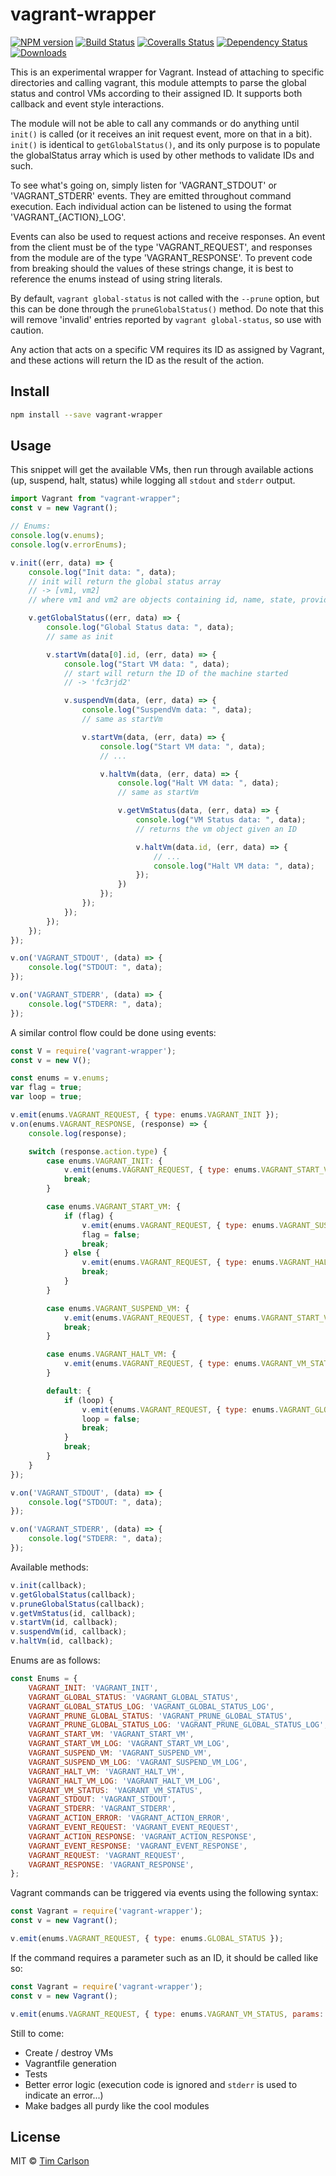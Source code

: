 # vagrant-wrapper

[![NPM version][npm-image]][npm-url]
[![Build Status][travis-image]][travis-url]
[![Coveralls Status][coveralls-image]][coveralls-url]
[![Dependency Status][depstat-image]][depstat-url]
[![Downloads][download-badge]][npm-url]

>

This is an experimental wrapper for Vagrant. Instead of attaching to specific directories and calling vagrant, this module attempts to parse the global status and control VMs according to their assigned ID. It supports both callback and event style interactions.

The module will not be able to call any commands or do anything until `init()` is called (or it receives an init request event, more on that in a bit). `init()` is identical to `getGlobalStatus()`, and its only purpose is to populate the globalStatus array which is used by other methods to validate IDs and such.

To see what's going on, simply listen for 'VAGRANT_STDOUT' or 'VAGRANT_STDERR' events. They are emitted throughout command execution. Each individual action can be listened to using the format 'VAGRANT_{ACTION}_LOG'.

Events can also be used to request actions and receive responses. An event from the client must be of the type 'VAGRANT_REQUEST', and responses from the module are of the type 'VAGRANT_RESPONSE'. To prevent code from breaking should the values of these strings change, it is best to reference the enums instead of using string literals.

By default, `vagrant global-status` is not called with the `--prune` option, but this can be done through the `pruneGlobalStatus()` method. Do note that this will remove 'invalid' entries reported by `vagrant global-status`, so use with caution.

Any action that acts on a specific VM requires its ID as assigned by Vagrant, and these actions will return the ID as the result of the action.

## Install

```sh
npm install --save vagrant-wrapper
```

## Usage

This snippet will get the available VMs, then run through available actions (up, suspend, halt, status) while logging all `stdout` and `stderr` output.

```js
import Vagrant from "vagrant-wrapper";
const v = new Vagrant();

// Enums:
console.log(v.enums);
console.log(v.errorEnums);

v.init((err, data) => {
    console.log("Init data: ", data);
    // init will return the global status array
    // -> [vm1, vm2]
    // where vm1 and vm2 are objects containing id, name, state, provider, and directory attributes

    v.getGlobalStatus((err, data) => {
        console.log("Global Status data: ", data);
        // same as init

        v.startVm(data[0].id, (err, data) => {
            console.log("Start VM data: ", data);
            // start will return the ID of the machine started
            // -> 'fc3rjd2'

            v.suspendVm(data, (err, data) => {
                console.log("SuspendVm data: ", data);
                // same as startVm

                v.startVm(data, (err, data) => {
                    console.log("Start VM data: ", data);
                    // ...

                    v.haltVm(data, (err, data) => {
                        console.log("Halt VM data: ", data);
                        // same as startVm

                        v.getVmStatus(data, (err, data) => {
                            console.log("VM Status data: ", data);
                            // returns the vm object given an ID

                            v.haltVm(data.id, (err, data) => {
                                // ...
                                console.log("Halt VM data: ", data);
                            });
                        })
                    });
                });
            });
        });
    });
});

v.on('VAGRANT_STDOUT', (data) => {
    console.log("STDOUT: ", data);
});

v.on('VAGRANT_STDERR', (data) => {
    console.log("STDERR: ", data);
});
```

A similar control flow could be done using events:

```js
const V = require('vagrant-wrapper');
const v = new V();

const enums = v.enums;
var flag = true;
var loop = true;

v.emit(enums.VAGRANT_REQUEST, { type: enums.VAGRANT_INIT });
v.on(enums.VAGRANT_RESPONSE, (response) => {
    console.log(response);

    switch (response.action.type) {
        case enums.VAGRANT_INIT: {
            v.emit(enums.VAGRANT_REQUEST, { type: enums.VAGRANT_START_VM, params: { id: response.data[0].id } });
            break;
        }

        case enums.VAGRANT_START_VM: {
            if (flag) {
                v.emit(enums.VAGRANT_REQUEST, { type: enums.VAGRANT_SUSPEND_VM, params: { id: response.data } });
                flag = false;
                break;
            } else {
                v.emit(enums.VAGRANT_REQUEST, { type: enums.VAGRANT_HALT_VM, params: { id: response.data } });
                break;
            }
        }

        case enums.VAGRANT_SUSPEND_VM: {
            v.emit(enums.VAGRANT_REQUEST, { type: enums.VAGRANT_START_VM, params: { id: response.data } });
            break;
        }

        case enums.VAGRANT_HALT_VM: {
            v.emit(enums.VAGRANT_REQUEST, { type: enums.VAGRANT_VM_STATUS, params: { id: response.data } });
        }

        default: {
            if (loop) {
                v.emit(enums.VAGRANT_REQUEST, { type: enums.VAGRANT_GLOBAL_STATUS });
                loop = false;
                break;
            }
            break;
        }
    }
});

v.on('VAGRANT_STDOUT', (data) => {
    console.log("STDOUT: ", data);
});

v.on('VAGRANT_STDERR', (data) => {
    console.log("STDERR: ", data);
});
```


Available methods:

```js
v.init(callback);
v.getGlobalStatus(callback);
v.pruneGlobalStatus(callback);
v.getVmStatus(id, callback);
v.startVm(id, callback);
v.suspendVm(id, callback);
v.haltVm(id, callback);
```


Enums are as follows:

```js
const Enums = {
    VAGRANT_INIT: 'VAGRANT_INIT',
    VAGRANT_GLOBAL_STATUS: 'VAGRANT_GLOBAL_STATUS',
    VAGRANT_GLOBAL_STATUS_LOG: 'VAGRANT_GLOBAL_STATUS_LOG',
    VAGRANT_PRUNE_GLOBAL_STATUS: 'VAGRANT_PRUNE_GLOBAL_STATUS',
    VAGRANT_PRUNE_GLOBAL_STATUS_LOG: 'VAGRANT_PRUNE_GLOBAL_STATUS_LOG',
    VAGRANT_START_VM: 'VAGRANT_START_VM',
    VAGRANT_START_VM_LOG: 'VAGRANT_START_VM_LOG',
    VAGRANT_SUSPEND_VM: 'VAGRANT_SUSPEND_VM',
    VAGRANT_SUSPEND_VM_LOG: 'VAGRANT_SUSPEND_VM_LOG',
    VAGRANT_HALT_VM: 'VAGRANT_HALT_VM',
    VAGRANT_HALT_VM_LOG: 'VAGRANT_HALT_VM_LOG',
    VAGRANT_VM_STATUS: 'VAGRANT_VM_STATUS',
    VAGRANT_STDOUT: 'VAGRANT_STDOUT',
    VAGRANT_STDERR: 'VAGRANT_STDERR',
    VAGRANT_ACTION_ERROR: 'VAGRANT_ACTION_ERROR',
    VAGRANT_EVENT_REQUEST: 'VAGRANT_EVENT_REQUEST',
    VAGRANT_ACTION_RESPONSE: 'VAGRANT_ACTION_RESPONSE',
    VAGRANT_EVENT_RESPONSE: 'VAGRANT_EVENT_RESPONSE',
    VAGRANT_REQUEST: 'VAGRANT_REQUEST',
    VAGRANT_RESPONSE: 'VAGRANT_RESPONSE',
};
```

Vagrant commands can be triggered via events using the following syntax:

```js
const Vagrant = require('vagrant-wrapper');
const v = new Vagrant();

v.emit(enums.VAGRANT_REQUEST, { type: enums.GLOBAL_STATUS });
```

If the command requires a parameter such as an ID, it should be called like so:

```js
const Vagrant = require('vagrant-wrapper');
const v = new Vagrant();

v.emit(enums.VAGRANT_REQUEST, { type: enums.VAGRANT_VM_STATUS, params: { id: '<someId>' } });
```

Still to come:

- Create / destroy VMs
- Vagrantfile generation
- Tests
- Better error logic (execution code is ignored and `stderr` is used to indicate an error...)
- Make badges all purdy like the cool modules


## License

MIT © [Tim Carlson](http://github.com/dotcarls)

[npm-url]: https://npmjs.org/package/vagrant-wrapper
[npm-image]: https://img.shields.io/npm/dotcarls/vagrant-wrapper.svg?style=flat-square

[travis-url]: https://travis-ci.org/dotcarls/vagrant-wrapper
[travis-image]: https://img.shields.io/travis/dotcarls/vagrant-wrapper.svg?style=flat-square

[coveralls-url]: https://coveralls.io/r/t/vagrant-wrapper
[coveralls-image]: https://img.shields.io/coveralls/dotcarls/vagrant-wrapper.svg?style=flat-square

[depstat-url]: https://david-dm.org/t/vagrant-wrapper
[depstat-image]: https://david-dm.org/dotcarls/vagrant-wrapper.svg?style=flat-square

[download-badge]: http://img.shields.io/npm/dm/vagrant-wrapper.svg?style=flat-square

